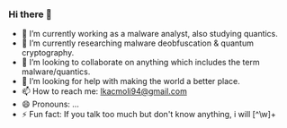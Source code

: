 ### Hi there 👋



- 🔭 I’m currently working as a malware analyst, also studying quantics.
- 🌱 I’m currently researching malware deobfuscation & quantum cryptography.
- 👯 I’m looking to collaborate on anything which includes the term malware/quantics. 
- 🤔 I’m looking for help with making the world a better place.
- 📫 How to reach me: lkacmoli94@gmail.com
- 😄 Pronouns: ...
- ⚡ Fun fact: If you talk too much but don't know anything, i will [^\w]+ 

